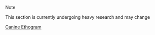 > [!note]
> This section is currently undergoing heavy research and may change

[Canine Ethogram](https://ethology.eu/canine-ethogram-social-and-agonistic-behavior/)